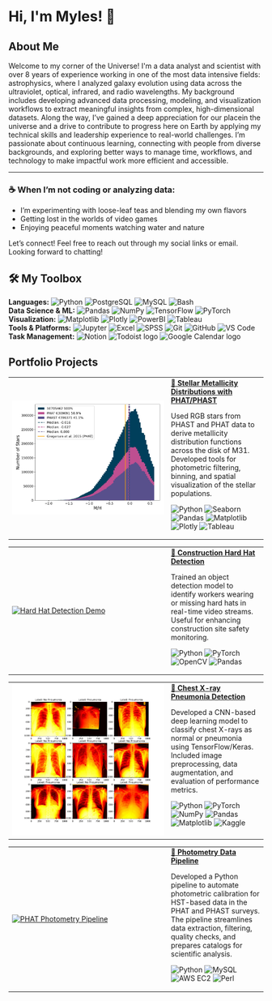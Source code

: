 # Hi, I'm Myles! 👋


## About Me 
Welcome to my corner of the Universe! I'm a data analyst and scientist with over 8 years of experience working in one of the most data intensive fields: astrophysics, where I analyzed galaxy evolution using data across the ultraviolet, optical, infrared, and radio wavelengths. My background includes developing advanced data processing, modeling, and visualization workflows to extract meaningful insights from complex, high-dimensional datasets. Along the way, I’ve gained a deep appreciation for our placein the universe and a drive to contribute to progress here on Earth by applying my technical skills and leadership experience to real-world challenges. I’m passionate about continuous learning, connecting with people from diverse backgrounds, and exploring better ways to manage time, workflows, and technology to make impactful work more efficient and accessible.

---

### ☕ When I’m not coding or analyzing data:
- I’m experimenting with loose-leaf teas and blending my own flavors  
- Getting lost in the worlds of video games  
- Enjoying peaceful moments watching water and nature  

Let’s connect! Feel free to reach out through my social links or email. Looking forward to chatting!

## 🛠️ My Toolbox

<!-- Programming Languages -->
<div align="left">
  <strong>Languages:</strong>
  <img src="https://cdn.jsdelivr.net/gh/devicons/devicon/icons/python/python-original.svg" height="40" alt="Python" />
  <img src="https://cdn.jsdelivr.net/gh/devicons/devicon@latest/icons/postgresql/postgresql-original-wordmark.svg" height="40" alt="PostgreSQL" />
  <img src="https://cdn.jsdelivr.net/gh/devicons/devicon@latest/icons/mysql/mysql-original-wordmark.svg" height="40" alt="MySQL" />
  <img src="https://cdn.jsdelivr.net/gh/devicons/devicon/icons/bash/bash-original.svg" height="40" alt="Bash" />
</div>

<!-- Data Science & Machine Learning -->
<div align="left">
  <strong>Data Science & ML:</strong>
  <img src="https://cdn.jsdelivr.net/gh/devicons/devicon/icons/pandas/pandas-original.svg" height="40" alt="Pandas" />
  <img src="https://cdn.jsdelivr.net/gh/devicons/devicon/icons/numpy/numpy-original.svg" height="40" alt="NumPy" />
  <img src="https://cdn.jsdelivr.net/gh/devicons/devicon/icons/tensorflow/tensorflow-original.svg" height="40" alt="TensorFlow" />
  <img src="https://cdn.jsdelivr.net/gh/devicons/devicon/icons/pytorch/pytorch-original.svg" height="40" alt="PyTorch" />
</div>

<!-- Visualization -->
<div align="left">
  <strong>Visualization:</strong>
  <img src="https://cdn.jsdelivr.net/gh/devicons/devicon/icons/matplotlib/matplotlib-original.svg" height="40" alt="Matplotlib" />
  <img src="https://cdn.jsdelivr.net/gh/devicons/devicon@latest/icons/plotly/plotly-original-wordmark.svg" height="40" alt="Plotly" />
  <img src="https://github.com/microsoft/PowerBI-Icons/blob/main/SVG/Power-BI.svg" height="40" alt="PowerBI" />
  <img src="https://img.icons8.com/?size=100&id=9Kvi1p1F0tUo&format=png&color=000000" height="40" alt="Tableau" />  
</div>

<!-- Tools & Platforms -->
<div align="left">
  <strong>Tools & Platforms:</strong>
  <img src="https://cdn.jsdelivr.net/gh/devicons/devicon/icons/jupyter/jupyter-original.svg" height="40" alt="Jupyter" />
  <img src="https://github.com/sempostma/office365-icons/blob/master/png/256/excel.png" height="40" alt="Excel" />
  <img src="https://cdn.jsdelivr.net/gh/devicons/devicon@latest/icons/spss/spss-original.svg" height="40" alt="SPSS" />
  <img src="https://cdn.jsdelivr.net/gh/devicons/devicon/icons/git/git-original.svg" height="40" alt="Git" />
  <img src="https://cdn.jsdelivr.net/gh/devicons/devicon/icons/github/github-original.svg" height="40" alt="GitHub" />
  <img src="https://cdn.jsdelivr.net/gh/devicons/devicon/icons/vscode/vscode-original.svg" height="40" alt="VS Code" />
</div>

<!-- Task Management -->
<div align="left">
  <strong>Task Management:</strong>
  <img src="https://cdn.jsdelivr.net/gh/devicons/devicon@latest/icons/notion/notion-original.svg" height="40" alt="Notion" />
  <img src="https://www.svgrepo.com/show/354451/todoist.svg" height="40" alt="Todoist logo" />
  <img src="https://www.svgrepo.com/show/349386/google-calendar.svg" height="40" alt="Google Calendar logo" />
</div>


## Portfolio Projects

<!-- Project 1 -->
<table>
  <tr>
    <!-- Image (left) -->
    <td width="300">
      <a href="https://github.com/mmckay18/phast_rgbstars_mdf" target="_blank">
        <img src="https://github.com/mmckay18/phast_rgbstars_mdf/blob/master/images/m31_RGB_phat_phast_mdf.jpeg?raw=true" alt="Project 1 Image" width="100%" />
      </a>
    </td>

  <!-- Text content (right) -->
  <td valign="top">
      <a href="https://github.com/mmckay18/phast_rgbstars_mdf" target="_blank"><strong>🔗 Stellar Metallicity Distributions with PHAT/PHAST</strong></a>
      <p>Used RGB stars from PHAST and PHAT data to derive metallicity distribution functions across the disk of M31. Developed tools for photometric filtering, binning, and spatial visualization of the stellar populations.</p>
      <p>
        <img src="https://cdn.jsdelivr.net/gh/devicons/devicon/icons/python/python-original.svg" height="30" alt="Python" />
        <img src="https://seaborn.pydata.org/_images/logo-wide-lightbg.svg" height="30" alt="Seaborn" />
        <img src="https://cdn.jsdelivr.net/gh/devicons/devicon/icons/pandas/pandas-original.svg" height="30" alt="Pandas" />
        <img src="https://cdn.jsdelivr.net/gh/devicons/devicon/icons/matplotlib/matplotlib-original.svg" height="30" alt="Matplotlib" />
        <img src="https://cdn.jsdelivr.net/gh/devicons/devicon/icons/plotly/plotly-original.svg" height="30" alt="Plotly" />
        <img src="https://www.svgrepo.com/show/354427/tableau.svg" height="30" alt="Tableau" />
      </p>
    </td>
  </tr>
</table>


<table>
  <tr>
    <!-- Image (left) -->
    <td width="300">
      <a href="https://github.com/mmckay18/hardhat_detection_on_construction_site" target="_blank">
        <img src="https://github.com/mmckay18/hardhat_detection_on_construction_site/blob/main/annotated_videos_results/annotated_Construction_vid_1-ezgif.com-video-to-gif-converter.gif?raw=true" alt="Hard Hat Detection Demo" width="100%" />
      </a>
    </td>

  <!-- Text content (right) -->
  <td valign="top">
      <a href="https://github.com/mmckay18/hardhat_detection_on_construction_site" target="_blank"><strong>🔗 Construction Hard Hat Detection</strong></a>
      <p>Trained an object detection model to identify workers wearing or missing hard hats in real-time video streams. Useful for enhancing construction site safety monitoring.</p>
      <p>
        <img src="https://cdn.jsdelivr.net/gh/devicons/devicon/icons/python/python-original.svg" height="30" alt="Python" />
        <img src="https://cdn.jsdelivr.net/gh/devicons/devicon/icons/pytorch/pytorch-original.svg" height="30" alt="PyTorch" />
        <img src="https://cdn.jsdelivr.net/gh/devicons/devicon/icons/opencv/opencv-original.svg" height="30" alt="OpenCV" />
        <img src="https://cdn.jsdelivr.net/gh/devicons/devicon/icons/pandas/pandas-original.svg" height="30" alt="Pandas" />
      </p>
    </td>
  </tr>
</table>

<table>
  <tr>
    <!-- Image (left) -->
    <td width="300">
      <a href="https://github.com/mmckay18/medical_imaging_DeepLearning_Projects" target="_blank">
        <img src="https://github.com/mmckay18/medical_imaging_DeepLearning_Projects/blob/main/xray_pneumonia_classification/Visualizations/raw_training_images.jpeg?raw=true" alt="Chest X-Ray Pneumonia Detection" width="100%" />
      </a>
    </td>

  <!-- Text content (right) -->
  <td valign="top">
      <a href="https://github.com/mmckay18/medical_imaging_DeepLearning_Projects" target="_blank"><strong>🔗 Chest X-ray Pneumonia Detection</strong></a>
      <p>Developed a CNN-based deep learning model to classify chest X-rays as normal or pneumonia using TensorFlow/Keras. Included image preprocessing, data augmentation, and evaluation of performance metrics.</p>
      <p>
        <img src="https://cdn.jsdelivr.net/gh/devicons/devicon/icons/python/python-original.svg" height="30" alt="Python" />
        <img src="https://cdn.jsdelivr.net/gh/devicons/devicon/icons/pytorch/pytorch-original.svg" height="30" alt="PyTorch" />
        <img src="https://cdn.jsdelivr.net/gh/devicons/devicon/icons/numpy/numpy-original.svg" height="30" alt="NumPy" />
        <img src="https://cdn.jsdelivr.net/gh/devicons/devicon/icons/pandas/pandas-original.svg" height="30" alt="Pandas" />
        <img src="https://cdn.jsdelivr.net/gh/devicons/devicon/icons/matplotlib/matplotlib-original.svg" height="30" alt="Matplotlib" />
        <img src="https://cdn.jsdelivr.net/gh/devicons/devicon/icons/kaggle/kaggle-original.svg" height="30" alt="Kaggle" />
      </p>
    </td>
  </tr>
</table>

<table>
  <tr>
    <!-- Image (left) -->
    <td width="300">
      <a href="https://github.com/mmckay18/phat_pypipeline_repo" target="_blank">
        <img src="https://github.com/mmckay18/phat_pypipeline_repo/blob/main/images/phat_pipeline.png?raw=true" alt="PHAT Photometry Pipeline" width="100%" />
      </a>
    </td>

  <!-- Text content (right) -->
  <td valign="top">
      <a href="https://github.com/mmckay18/phat_pypipeline_repo" target="_blank"><strong>🔗 Photometry Data Pipeline</strong></a>
      <p>Developed a Python pipeline to automate photometric calibration for HST-based data in the PHAT and PHAST surveys. The pipeline streamlines data extraction, filtering, quality checks, and prepares catalogs for scientific analysis.</p>
      <p>
        <img src="https://cdn.jsdelivr.net/gh/devicons/devicon/icons/python/python-original.svg" height="30" alt="Python" />
        <img src="https://cdn.jsdelivr.net/gh/devicons/devicon/icons/mysql/mysql-original.svg" height="30" alt="MySQL" />
         <img src="https://www.svgrepo.com/show/353449/aws-ec2.svg" height="30" alt="AWS EC2" />
        <img src="https://cdn.jsdelivr.net/gh/devicons/devicon/icons/perl/perl-original.svg" height="30" alt="Perl" />
      </p>
    </td>
  </tr>
</table>
